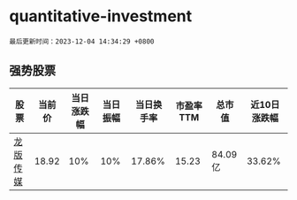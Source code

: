 # quantitative-investment

`最后更新时间：2023-12-04 14:34:29 +0800`

## 强势股票

|股票|当前价|当日涨跌幅|当日振幅|当日换手率|市盈率TTM|总市值|近10日涨跌幅|
|----|----|----|----|----|----|----|----|
|[龙版传媒](https://xueqiu.com/S/SH605577)|18.92|10%|10%|17.86%|15.23|84.09亿|33.62%|
